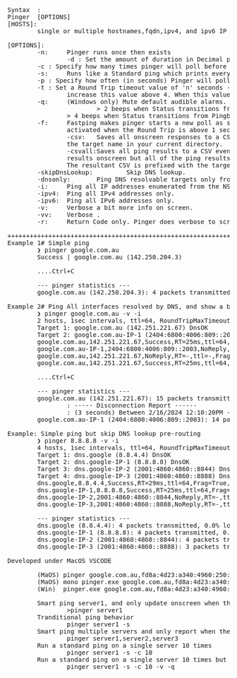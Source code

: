<pre>Syntax  :
Pinger <hosts> [OPTIONS]
[HOSTS]: 
        single or multiple hostnames,fqdn,ipv4, and ipv6 IP addresses. Must comma separate (no spaces).
        
[OPTIONS]:
        -n:     Pinger runs once then exists
                -d <n>: Set the amount of duration in Decimal pinger runs for before exiting - Specify a positive value such as 0.25 for 15 minutes or 1.5 for 1hr20mins.
        -c <n>: Specify how many times pinger will poll before exiting - Specify a positive value 'n' greater than 1.
        -s:     Runs like a Standard ping which prints every ping results onscreen.
        -p <n>: Specify how often (in seconds) Pinger will poll the target. Useful with '-s'. Specify a positive value 'n' greater than 1.
        -t <n>: Set a Round Trip timeout value of 'n' seconds - Default value is 1 seconds. For high latency links above 4000ms latency, 
                increase this value above 4. When this value is reached, pinger will assume the target is unreachable.
        -q:     (Windows only) Mute default audible alarms. By default, pinger will beep when the status changes in the following instance.
                        > 2 beeps when Status transitions from Timeout to Pingable
                > 4 beeps when Status transitions from Pingble to TimeOut
        -f:     Fastping makes pinger starts a new poll as soon it receives the previous response. Fastping is automatically 
                activated when the Round Trip is above 1 seconds. Use in combination with the '-s' switch.
                -csv:   Saves all onscreen responses to a CSV. Does not yet take any arguments. The resultant CSV is prefixed with 
                the target name in your current directory.
                -csvall:Saves all ping results to a CSV even regardless what's onscreen. Useful when wanting only the differences in
                results onscreen but all of the ping results in a CSV. 
                The resultant CSV is prefixed with the target name in your current directory.
        -skipDnsLookup:         Skip DNS lookup.
        -dnsonly:       Ping DNS resolvable targets only from the list.
        -i:     Ping all IP addresses enumerated from the NSLOOKUP query.
        -ipv4:  Ping all IPv4 addresses only.
        -ipv6:  Ping all IPv6 addresses only.
        -v:     Verbose a bit more info on screen.
        -vv:    Verbose .
        -r:     Return Code only. Pinger does verbose to screen (0=Pingable,1=failure).

++++++++++++++++++++++++++++++++++++++++++++++++++++++++++++++++++
Example 1# Simple ping
        ❯ pinger google.com.au
        Success | google.com.au (142.250.204.3) 
        
        ....Ctrl+C
        
        --- pinger statistics ---
        google.com.au (142.250.204.3): 4 packets transmitted, 0.0% loss
        
Example 2# Ping All interfaces resolved by DNS, and show a bit more info
        ❯ pinger google.com.au -v -i
        2 hosts, 1sec intervals, ttl=64, RoundTripMaxTimeout 1 sec
        Target 1: google.com.au (142.251.221.67) DnsOK
        Target 2: google.com.au-IP-1 (2404:6800:4006:809::2003) DnsOK
        google.com.au,142.251.221.67,Success,RT=25ms,ttl=64,Frag=True,replyBuffer=64,count=1
        google.com.au-IP-1,2404:6800:4006:809::2003,NoReply,RT=-,ttl=-,Frag=-,replyBuffer=-,count=1
        google.com.au,142.251.221.67,NoReply,RT=-,ttl=-,Frag=-,replyBuffer=-,count=9(In previous state [Success] for 8 seconds)
        google.com.au,142.251.221.67,Success,RT=25ms,ttl=64,Frag=True,replyBuffer=64,count=10(In previous state [TimedOut] for 3 seconds)
        
        ....Ctrl+C

        --- pinger statistics ---
        google.com.au (142.251.221.67): 15 packets transmitted, 1 lost(Unreachable for a Total of 3 seconds), 6.67% packet loss
                : ----- Disconnection Report ------
                : (3 seconds) Between 2/16/2024 12:10:20PM - 2/16/2024 12:10:23PM
        google.com.au-IP-1 (2404:6800:4006:809::2003): 14 packets transmitted, 14 lost, 100% packet loss

Example: Simple ping but skip DNS lookup pre-routing
        ❯ pinger 8.8.8.8 -v -i
        4 hosts, 1sec intervals, ttl=64, RoundTripMaxTimeout 1 sec
        Target 1: dns.google (8.8.4.4) DnsOK
        Target 2: dns.google-IP-1 (8.8.8.8) DnsOK
        Target 3: dns.google-IP-2 (2001:4860:4860::8844) DnsOK
        Target 4: dns.google-IP-3 (2001:4860:4860::8888) DnsOK
        dns.google,8.8.4.4,Success,RT=29ms,ttl=64,Frag=True,replyBuffer=64,count=1
        dns.google-IP-1,8.8.8.8,Success,RT=25ms,ttl=64,Frag=True,replyBuffer=64,count=1
        dns.google-IP-2,2001:4860:4860::8844,NoReply,RT=-,ttl=-,Frag=-,replyBuffer=-,count=1
        dns.google-IP-3,2001:4860:4860::8888,NoReply,RT=-,ttl=-,Frag=-,replyBuffer=-,count=1
        
        --- pinger statistics ---
        dns.google (8.8.4.4): 4 packets transmitted, 0.0% loss
        dns.google-IP-1 (8.8.8.8): 4 packets transmitted, 0.0% loss
        dns.google-IP-2 (2001:4860:4860::8844): 4 packets transmitted, 4 lost, 100% packet loss
        dns.google-IP-3 (2001:4860:4860::8888): 3 packets transmitted, 3 lost, 100% packet loss
        
Developed under MacOS VSCODE
 
        (MaOS) pinger google.com.au,fd8a:4d23:a340:4960:250:56ff:febb:a99d,192.168.0.1
        (MaOS) mono pinger.exe google.com.au,fd8a:4d23:a340:4960:250:56ff:febb:a99d,192.168.0.1
        (Win)  pinger.exe google.com.au,fd8a:4d23:a340:4960:250:56ff:febb:a99d,192.168.0.1

        Smart ping server1, and only update onscreen when the status changes 
                >pinger server1
        Tranditional ping behavior
                pinger server1 -s
        Smart ping multiple servers and only report when the status changes
                pinger server1,server2,server3
        Run a standard ping on a single server 10 times
                pinger server1 -s -c 10
        Run a standard ping on a single server 10 times but verbose the output and stop the audible noise on status changes 
                pinger server1 -s -c 10 -v -q
</pre>
